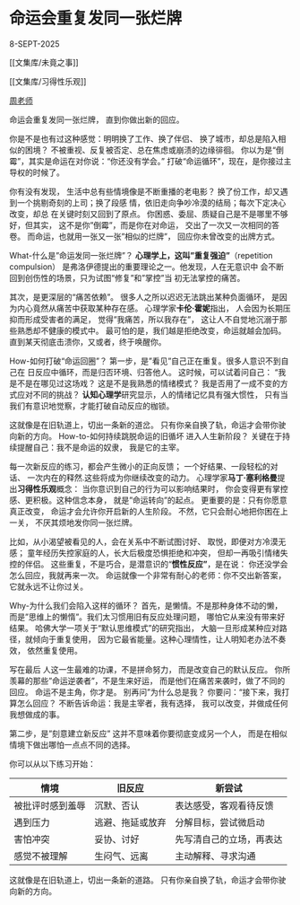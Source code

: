
# 命运会重复发同一张烂牌

8-SEPT-2025

[[文集库/未竟之事]]

[[文集库/习得性乐观]]

[周老师](https://www.facebook.com/zwqfinance/posts/pfbid024cKvoMNc2DrWdBoWVvGnSzusQRrNhtgBsCoJmbFaMHETL8kj56LRT5UTiGcunz6Yl)

命运会重复发同一张烂牌， 
直到你做出新的回应。

你是不是也有过这种感觉：明明换了工作、换了伴侣、
换了城市，却总是陷入相似的困境？
不被重视、反复被否定、总在焦虑或崩渍的边缘徘徊。
你以为是“倒霉”，其实是命运在对你说：“你还没有学会。”
打破“命运循环”，现在，是你接过主导权的时候了。

你有没有发现，
生活中总有些情境像是不断重播的老电影？
换了份工作，却又遇到一个挑剔奇刻的上司；换了段感
情，依旧走向争吵冷漠的结局；每次下定决心改变，却总
在关键时刻又回到了原点。
你困惑、委屈、质疑自己是不是哪里不够好，但其实，
这不是你”倒霉”，而是你在对命运，
交出了一次又一次相同的答卷。
而命运，也就用一张又一张”相似的烂牌”，
回应你未曾改变的出牌方式。

What-什么是”命运发同一张烂牌”？
**心理学上，这叫”重复强迫”**（repetition compulsion）
是弗洛伊德提出的重要理论之一。他发现，人在无意识中
会不断回到创伤性的场景，只为试图“修复”和”掌控”当
初无法掌控的痛苦。

其次，是更深层的“痛苦依赖”。
很多人之所以迟迟无法跳出某种负面循环，
是因为内心竟然从痛苦中获取某种存在感。
心理学家**卡伦·霍妮**指出，
人会因为长期压抑而形成受害者的满足，
觉得”我痛苦，所以我存在”，
这让人不自觉地沉溺于那些熟悉却不健康的模式中。
最可怕的是，我们越是拒绝改变，命运就越会加码。
直到某天彻底击溃你，又或者，终于唤醒你。

How-如何打破“命运回圈”？
第一步，是”看见”自己正在重复。很多人意识不到自己在
日反应中循环，而是归否环境、归答他人。
这时候，可以试着问自己：
“我是不是在哪见过这场戏？
这是不是我熟悉的情绪模式？
我是否用了一成不变的方式应对不同的挑战？
**认知心理学**研究显示，人的情绪记忆具有强大惯性，
只有当我们有意识地觉察，才能打破自动反应的枷锁。

这就像是在旧轨道上，切出一条新的道岔。
只有你亲自换了轨，命运才会带你驶向新的方向。
How-to-如何持续跳脱命运的旧循坏
进入人生新阶段？
关键在于持续提醒自己：我不是命运的奴隶，
我是它的主宰。

每一次新反应的练习，都会产生微小的正向反馈；
一个好结果、一段轻松的对话、
一次内在的释然.这些将成为你继续改变的动力。
心理学家**马丁·塞利格曼**提出**习得性乐观**概念：
当你意识到自己的行为可以影响结果时，
你会变得更有掌控感、更积极。这种信念本身，
就是”命运转向”的起点。
更重要的是：只有你愿意真正改变，
命运才会允许你开启新的人生阶段。
不然，它只会耐心地把你困在上一关，
不厌其烦地发你同一张烂牌。

比如，从小渴望被看见的人，会在关系中不断试图讨好、
取悦，即便对方冷漠无感；
童年经历失控家庭的人，长大后极度恐惧拒绝和冲突，
但却一再吸引情绪失控的伴侣。
这些重复，不是巧合，是潜意识的“**惯性反应”**，是在说：
你还没学会怎么回应，我就再来一次。
命运就像一个非常有耐心的老师：你不交出新答案，
它就永远不让你过关。

Why-为什么我们会陷入这样的循环？
首先，是懒情。不是那种身体不动的懒，
而是”思维上的懒惰”。我们太习惯用旧有反应处理问题，
哪怕它从来没有带来好结果。
哈佛大学一项关于“默认思维模式”的研究指出，
大脑一旦形成某种应对路径，就倾向于重复使用，
因为它最省能量。这种心理情性，让人明知老办法不奏效，
依然重复使用。

写在最后
人这一生最难的功课，不是拼命努力，
而是改变自己的默认反应。
你所羡幕的那些”命运逆袭者”，不是生来好运，
而是他们在痛苦来袭时，做了不同的回应。
命运不是主角，你才是。
别再问”为什么总是我？
你要问：“接下来，我打算怎么回应？
不断告诉命运：我是主宰者，我有选择，
我可以改变，并做成任何我想做成的事。

第二步，是”刻意建立新反应”
这并不意味着你要彻底变成另一个人，
而是在相似情境下做出哪怕一点点不同的选择。

你可以从以下练习开始：

| 情境 | 旧反应 | 新尝试 |
| --- | --- | --- |
| 被批评时感到羞辱 | 沉默、否认 | 表达感受，客观看待反馈 |
| 遇到压力 | 逃避、拖延或放弃 | 分解目标，尝试微启动 |
| 害怕冲突 | 妥协、讨好 | 先写清自己的立场，再表达 |
| 感觉不被理解 | 生闷气、远离 | 主动解释、寻求沟通 |

这就像是在旧轨道上，切出一条新的道路。
只有你亲自换了轨，命运才会带你驶向新的方向。